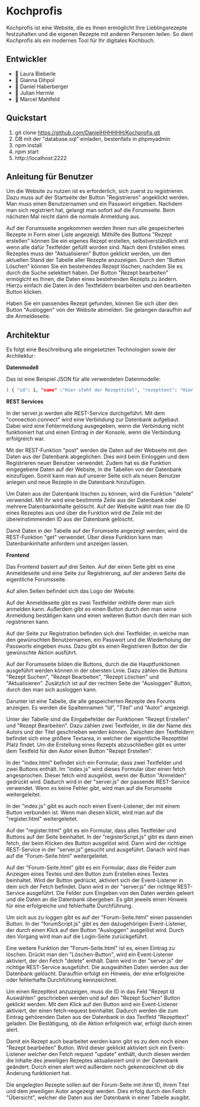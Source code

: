 # Kochprofis
Kochprofis ist eine Website, die es Ihnen ermöglicht Ihre Lieblingsrezepte festzuhalten und die eigenen Rezepte mit anderen Personen teilen. So dient Kochprofis als ein modernes Tool für Ihr digitales Kochbuch.

## Entwickler
* :woman: Laura Bieberle
* :woman: Gianna Dihpol
* :man: Daniel Haberberger
* :man: Julian Hermle
* :man: Marcel Mahlfeld

## Quickstart

1. git clone https://github.com/DanielHHHHHH/Kochprofis.git
2. DB mit der "database.sql" einladen, bestenfalls in phpmyadmin
3. npm install
4. npm start
5. http://localhost:2222

## Anleitung für Benutzer

Um die Website zu nutzen ist es erforderlich, sich zuerst zu registrieren. Dazu muss auf der Startseite der Button "Registrieren" angeklickt werden. Man muss einen Benutzernamen und ein Passwort eingeben.
Nachdem man sich registriert hat, gelangt man sofort auf die Forumseite.
Beim nächsten Mal reicht dann die normale Anmeldung aus.

Auf der Forumsseite angekommen werden Ihnen nun alle gespeicherten Rezepte in Form einer Liste angezeigt.
Mithilfe des Buttons "Rezept erstellen" können Sie ein eigenes Rezept erstellen, selbstverständlich erst wenn alle dafür Textfelder gefüllt worden sind.
Nach dem Erstellen eines Rezeptes muss der "Aktualisieren" Button geklickt werden, um den aktuellen Stand der Tabelle aller Rezepte anzuzeigen.
Durch den "Button Löschen" können Sie ein bestehendes Rezept löschen, nachdem Sie es durch die Suche selektiert haben.
Der Button "Rezept bearbeiten" ermöglcht es Ihnen, die Daten eines bestehenden Rezepts zu ändern. Hierzu einfach die Daten in den Textfeldern bearbeiten und den bearbeiten Button klicken.

Haben Sie ein passendes Rezept gefunden, können Sie sich über den Button "Ausloggen" von der Website abmelden. Sie gelangen daraufhin auf die Anmeldeseite.

## Architektur

Es folgt eine Beschreibung alle eingesetzten Technologien sowie der Architektur:

**Datenmodell**

Das ist eine Beispiel JSON für alle verwendeten Datenmodelle:

```bash
[ { "id": 1, "name" :"Hier steht der Rezepttitel", "rezepttext": "Hier steht der Rezepttext", "autor": "Hier steht der Autor" } ]
```

**REST Services**

In der server.js werden alle REST-Service durchgeführt.
Mit dem "connection.connect" wird eine Verbindung zur Datenbank aufgebaut. Dabei wird eine Fehlermeldung ausgegeben, wenn die Verbindung nicht funktioniert hat und einen Eintrag in der Konsole, wenn die Verbindung erfolgreich war.

Mit der REST-Funktion "post" werden die Daten auf der Webseite mit den Daten aus der Datenbank abgeglichen. 
Dies wird beim Einloggen und dem Registrieren neuer Benutzer verwendet. 
Zudem hat es die Funktion eingegebene Daten auf der Website, in die Tabellen von der Datenbank einzufügen. 
Somit kann man auf unserer Seite sich als neuen Benutzer anlegen und neue Rezepte in die Datenbank hinzufügen.

Um Daten aus der Datenbank löschen zu können, wird die Funktion "delete" verwendet. Mit ihr wird eine bestimmte Zeile aus der Datenbank oder mehrere Datenbankinhalte gelöscht.
Auf der Website wählt man hier die ID eines Rezeptes aus und über die Funktion wird die Zeile mit der übereinstimmenden ID aus der Datenbank gelöscht.

Damit Daten in der Tabelle auf der Forumseite angezeigt werden, wird die REST-Funktion "get" verwendet. Über diese Funktion kann man Datenbankinhalte anfordern und anzeigen lassen.


**Frontend**

Das Frontend basiert auf drei Seiten. Auf der einen Seite gibt es eine Anmeldeseite und eine Seite zur Registrierung, auf der anderen Seite die eigentliche Forumsseite.

Auf allen Seiten befindet sich das Logo der Website. 

Auf der Anmeldeseite gibt es zwei Textfelder mithlife derer man sich anmelden kann. Außerdem gibt es einen Button durch den man seine Anmeldung bestätigen kann und einen weiteren Button durch den man sich registrieren kann.

Auf der Seite zur Registration befinden sich drei Textfelder, in welche man den gewünschten Benutzernamen, ein Passwort und die Wiederholung der Passworts eingeben muss. Dazu gibt es einen Registrieren Button der die gewünschte Aktion ausführt.

Auf der Forumsseite bilden die Buttons, durch die die Hauptfunktionen ausgeführt werden können in der obersten Linie. Dazu zählen die Buttons "Rezept Suchen", "Rezept Bearbeiten", "Rezept Löschen" und "Aktualisieren". Zusätzlich ist auf der rechten Seite der "Ausloggen" Button, durch den man sich ausloggen kann.

Darunter ist eine Tabelle, die alle gespeicherten Rezepte des Forums anzeigen. Es werden die Spaltennamen "Id", "Titel" und "Autor" angezeigt.

Unter der Tabelle sind die Eingabefelder der Funktionen "Rezept Erstellen" und "Rezept Bearbeiten". Dazu zählen zwei Textfelder, in die der Name des Autors und der Titel geschrieben werden können. Zwischen den Textfeldern befindet sich eine größere Textarea, in welcher der eigentliche Rezepttitel Platz findet. Um die Erstellung eines Rezepts abzuschließen gibt es unter dem Textfeld für den Autor einen Button "Rezept Erstellen".

In der "index.html" befindet sich ein Formular, dass zwei Textfelder und zwei Buttons enthält. Im "index.js" wird dieses Formular über einen fetch angesprochen. Dieser fetch wird ausgelöst, wenn der Button "Anmelden" gedrückt wird. Dadurch wird in der "server.js" der passende REST-Service verwendet. Wenn es keine Fehler gibt, wird man auf die Forumseite weitergeleitet.

In der "index.js" gibt es auch noch einen Event-Listener, der mit einem Button verbunden ist. Wenn man diesen klickt, wird man auf die "register.html" weitergeleitet.

Auf der "register.html" gibt es ein Formular, dass alles Textfelder und Buttons auf der Seite beinhaltet. In der "registerScript.js" gibt es dann einen fetch, der beim Klicken des Button ausgelöst wird. Dann wird der richtige REST-Service in der "server.js" gesucht und ausgeführt. Danach wird man auf die "Forum-Seite.html" weitergeleitet.

Auf der "Forum-Seite.html" gibt es ein Formular, dass die Felder zum Anzeigen eines Textes und den Button zum Erstellen eines Textes beinhaltet. Wird der Button gedrückt, aktiviert sich der Event-Listener in dem sich der Fetch befindet. Dann wird in der "server.js" der richtige REST-Service ausgeführt. Die Felder zum Eingeben von den Daten werden geleert und die Daten an die Datenbank übergeben. Es gibt jeweils einen Hinweis für eine erfolgreiche und fehlerhafte Durchführung.

Um sich aus zu loggen gibt es auf der "Forum-Seite.html" einen passenden Button. In der "forumScript.js" gibt es den dazugehörigen Event-Listener, der durch einen Klick auf den Button "Ausloggen" ausgelöst wird. Durch den Vorgang wird man auf die Login-Seite zurückgeführt.

Eine weitere Funktion der "Forum-Seite.html" ist es, einen Eintrag zu löschen. Drückt man den "Löschen-Button", wird ein Event-Listener aktiviert, der den Fetch "delete" enthält. Dann wird in der "server.js" der richtige REST-Service ausgeführt. Die ausgwählten Daten werden aus der Datenbank gelöscht. Daraufhin erfolgt ein Hinweis, der eine erfolgreiche oder fehlerhafte Durchführung kennzeichnet.

Um einen Rezepttext anzuzeigen, muss die ID in das Feld "Rezept Id Auswählen" geschrieben werden und auf den "Rezept Suchen" Button geklickt werden. Mit dem Klick auf den Button wird ein Event-Listener aktiviert, der einen fetch-request beinhaltet. Dadurch werden die zum Eintrag gehörenden Daten aus der Datenbank in das Textfeld "Rezepttext" geladen. Die Bestätigung, ob die Aktion erfolgreich war, erfolgt durch einen alert.

Damit ein Rezept auch bearbeitet werden kann gibt es zu dem noch einen "Rezept bearbeiten" Button. Wird dieser geklickt aktiviert sich ein Event-Listener welcher den Fetch request "update" enthält, durch diesen werden die Inhalte des jeweiligen Rezeptes aktualiesiert und in der Datenbank geändert. Durch einen alert wird außerdem noch  gekennzeichnet ob die Änderung funktioniert hat.

Die angelegten Rezepte sollen auf der Forum-Seite mit ihrer ID, ihrem Titel und dem jeweiligen Autor angezeigt werden. Dies erfolg durch den Fetch "Übersicht", welcher die Daten aus der Datenbank in einer Tabelle ausgibt.